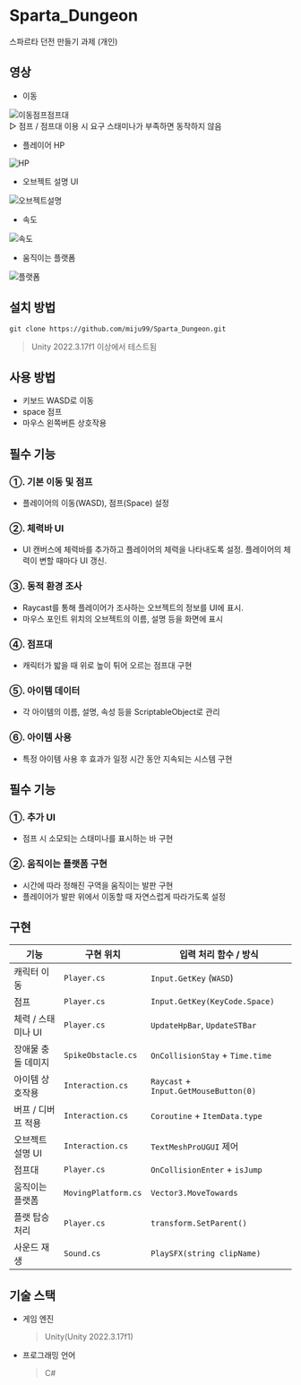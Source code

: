 # Sparta_Dungeon
스파르타 던전 만들기 과제 (개인)

## 영상

- 이동

![이동점프점프대](https://github.com/user-attachments/assets/6d1f0e1b-32e1-4254-b2b7-4d0d0cf19a9e)
<br>
▷ 점프 / 점프대 이용 시 요구 스태미나가 부족하면 동작하지 않음

- 플레이어 HP

![HP](https://github.com/user-attachments/assets/a35b36a3-5e97-4a83-a75e-91b5cec7fc02)

- 오브젝트 설명 UI
  
![오브젝트설명](https://github.com/user-attachments/assets/35c65752-78c8-4bf8-81f1-1207cdca51b5)

- 속도
  
![속도](https://github.com/user-attachments/assets/cdc2f27d-1c52-4d90-a5e4-00ac11917e07)


- 움직이는 플랫폼

![플랫폼](https://github.com/user-attachments/assets/7c53ba0b-8ba3-4715-a67d-3c58df1742d8)

## 설치 방법
`git clone https://github.com/miju99/Sparta_Dungeon.git`
> Unity 2022.3.17f1 이상에서 테스트됨

## 사용 방법
* 키보드 WASD로 이동
* space 점프
* 마우스 왼쪽버튼 상호작용

## 필수 기능
### ①. 기본 이동 및 점프
  * 플레이어의 이동(WASD), 점프(Space) 설정
### ②. 체력바 UI
  * UI 캔버스에 체력바를 추가하고 플레이어의 체력을 나타내도록 설정. 플레이어의 체력이 변할 때마다 UI 갱신.
### ③. 동적 환경 조사
  * Raycast를 통해 플레이어가 조사하는 오브젝트의 정보를 UI에 표시.
  * 마우스 포인트 위치의 오브젝트의 이름, 설명 등을 화면에 표시
### ④. 점프대
  * 캐릭터가 밟을 때 위로 높이 튀어 오르는 점프대 구현
### ⑤. 아이템 데이터
  * 각 아이템의 이름, 설명, 속성 등을 ScriptableObject로 관리
### ⑥. 아이템 사용
  * 특정 아이템 사용 후 효과가 일정 시간 동안 지속되는 시스템 구현

## 필수 기능
### ①. 추가 UI
  * 점프 시 소모되는 스태미나를 표시하는 바 구현
### ②. 움직이는 플랫폼 구현
  * 시간에 따라 정해진 구역을 움직이는 발판 구현
  * 플레이어가 발판 위에서 이동할 때 자연스럽게 따라가도록 설정

## 구현
| 기능 | 구현 위치 | 입력 처리 함수 / 방식 |
|-|-|-|
| 캐릭터 이동 | `Player.cs`| `Input.GetKey` (`WASD`) |
| 점프| `Player.cs` | `Input.GetKey(KeyCode.Space)` |
| 체력 / 스태미나 UI | `Player.cs` | `UpdateHpBar`, `UpdateSTBar`  |
| 장애물 충돌 데미지 | `SpikeObstacle.cs` | `OnCollisionStay` + `Time.time` |
| 아이템 상호작용 | `Interaction.cs` | `Raycast` + `Input.GetMouseButton(0)` |
| 버프 / 디버프 적용 | `Interaction.cs` | `Coroutine` + `ItemData.type` |
| 오브젝트 설명 UI | `Interaction.cs` | `TextMeshProUGUI` 제어 |
| 점프대 | `Player.cs` | `OnCollisionEnter` + `isJump` |
| 움직이는 플랫폼 | `MovingPlatform.cs`| `Vector3.MoveTowards` |
| 플랫 탑승 처리 | `Player.cs` | `transform.SetParent()` |
| 사운드 재생 | `Sound.cs` | `PlaySFX(string clipName)` |

## 기술 스택
  * 게임 엔진
    > Unity(Unity 2022.3.17f1)
  * 프로그래밍 언어
    > C#
